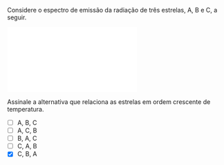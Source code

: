 Considere o espectro de emissão da radiação de três estrelas, A, B e C, a seguir.

![Irradiancia por comprimento de onda](1A09-P2.tex)

Assinale a alternativa que relaciona as estrelas em ordem crescente de temperatura.

- [ ] A, B, C
- [ ] A, C, B
- [ ] B, A, C
- [ ] C, A, B
- [x] C, B, A